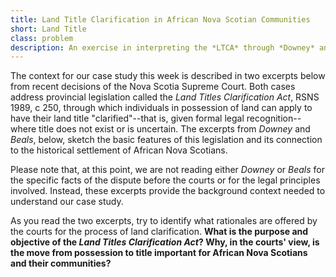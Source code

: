 ```yaml
---
title: Land Title Clarification in African Nova Scotian Communities
short: Land Title
class: problem
description: An exercise in interpreting the *LTCA* through *Downey* and *Beals*
---
```



The context for our case study this week is described in two excerpts below from recent decisions of the Nova Scotia Supreme Court. Both cases address provincial legislation called the *Land Titles Clarification Act*, RSNS 1989, c 250, through which individuals in possession of land can apply to have their land title "clarified"--that is, given formal legal recognition--where title does not exist or is uncertain. The excerpts from *Downey* and *Beals*, below, sketch the basic features of this legislation and its connection to the historical settlement of African Nova Scotians. 

Please note that, at this point, we are not reading either *Downey* or *Beals* for the specific facts of the dispute before the courts or for the legal principles involved. Instead, these excerpts provide the background context needed to understand our case study. 

As you read the two excerpts, try to identify what rationales are offered by the courts for the process of land clarification. **What is the purpose and objective of the *Land Titles Clarification Act*? Why, in the courts' view, is the move from possession to title important for African Nova Scotians and their communities?**
